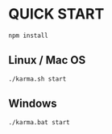 QUICK START
===========

```npm install```

Linux / Mac OS
--------------
```./karma.sh start```

Windows
-------
```./karma.bat start```
